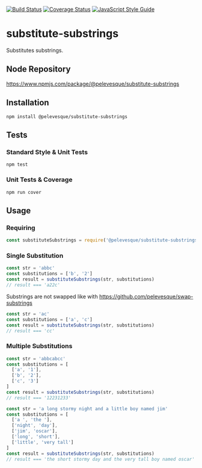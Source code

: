 [![Build Status](https://travis-ci.org/pelevesque/substitute-substrings.svg?branch=master)](https://travis-ci.org/pelevesque/substitute-substrings)
[![Coverage Status](https://coveralls.io/repos/github/pelevesque/substitute-substrings/badge.svg?branch=master)](https://coveralls.io/github/pelevesque/substitute-substrings?branch=master)
[![JavaScript Style Guide](https://img.shields.io/badge/code_style-standard-brightgreen.svg)](https://standardjs.com)

# substitute-substrings

Substitutes substrings.

## Node Repository

https://www.npmjs.com/package/@pelevesque/substitute-substrings

## Installation

`npm install @pelevesque/substitute-substrings`

## Tests

### Standard Style & Unit Tests

`npm test`

### Unit Tests & Coverage

`npm run cover`

## Usage

### Requiring

```js
const substituteSubstrings = require('@pelevesque/substitute-substrings')
```

### Single Substitution

```js
const str = 'abbc'
const substitutions = ['b', '2']
const result = substituteSubstrings(str, substitutions)
// result === 'a22c'
```

Substrings are not swapped like with https://github.com/pelevesque/swap-substrings

```js
const str = 'ac'
const substitutions = ['a', 'c']
const result = substituteSubstrings(str, substitutions)
// result === 'cc'
```

### Multiple Substitutions

```js
const str = 'abbcabcc'
const substitutions = [
  ['a', '1'],
  ['b', '2'],
  ['c', '3']
]
const result = substituteSubstrings(str, substitutions)
// result === '12231233'
```

```js
const str = 'a long stormy night and a little boy named jim'
const substitutions = [
  ['a ', 'the '],
  ['night', 'day'],
  ['jim', 'oscar'],
  ['long', 'short'],
  ['little', 'very tall']
]
const result = substituteSubstrings(str, substitutions)
// result === 'the short stormy day and the very tall boy named oscar'
```
